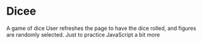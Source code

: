 # Dicee
A game of dice
User refreshes the page to have the dice rolled, and figures are randomly selected. 
Just to practice JavaScript a bit more
